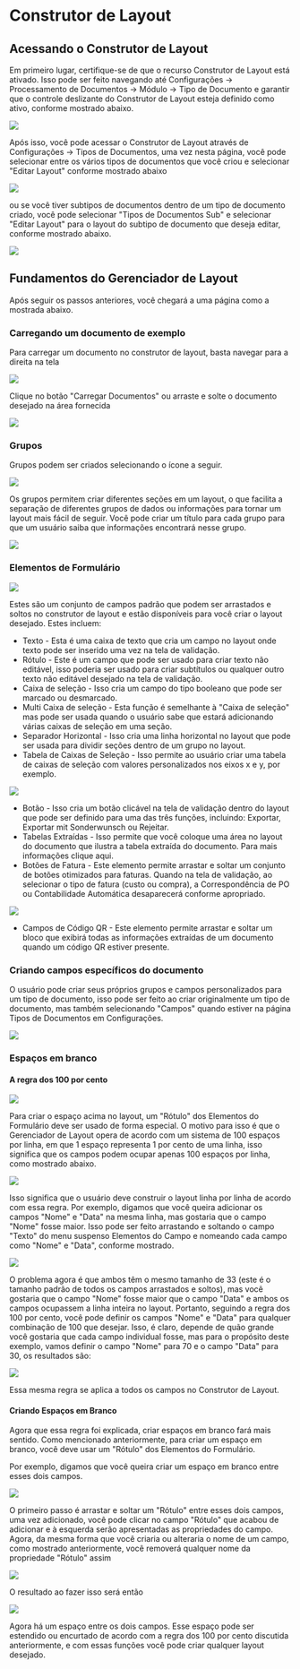 # Construtor de Layout

## **Acessando o Construtor de Layout**

Em primeiro lugar, certifique-se de que o recurso Construtor de Layout está ativado. Isso pode ser feito navegando até Configurações → Processamento de Documentos → Módulo → Tipo de Documento e garantir que o controle deslizante do Construtor de Layout esteja definido como ativo, conforme mostrado abaixo.

![](https://lh7-us.googleusercontent.com/I0VvFiFftKLoCB47jCAoosfTyqIQgXBoggMFp1QAeIj9xW4yiiIzyk5eIEHZ7duA251Yc4\_ArUKA8e-LjDht13bckAnkAOHOvl1p5k1-Qj\_UkEp2cSZwxHz\_PXe8IQ4\_jglzCtjAJg5pd9m\_hNZEhXA)

Após isso, você pode acessar o Construtor de Layout através de Configurações → Tipos de Documentos, uma vez nesta página, você pode selecionar entre os vários tipos de documentos que você criou e selecionar "Editar Layout" conforme mostrado abaixo

![](https://lh7-us.googleusercontent.com/WMD8M0qugnc64ZuyLuEYH5P63qk-Vo86useg32-QyOsP63FJA\_Xh7UzwlwmUR3K9oTd19aXexSitZqQLVEKo26-i8hYWUS9CChzwAS8TgbWoqweFucJcNIgKBruzSd0mxn8zrh9i46lPxKMNDh-YEJ8)

ou se você tiver subtipos de documentos dentro de um tipo de documento criado, você pode selecionar "Tipos de Documentos Sub" e selecionar "Editar Layout" para o layout do subtipo de documento que deseja editar, conforme mostrado abaixo.

![](https://lh7-us.googleusercontent.com/KfmM8wMGnn5tzXRxF1yT0Efm7X6v0kYeGzgNG3RihERh\_P71tjEVkJh4POMwgqnsCBoE736xI7oHkmpYNUbtAShhE-wAHsnLuxljDtmhGQUyljF\_PmOF2y6c0gIdIk\_jUD3sVNsq5viT2sb236OBYSA)

## **Fundamentos do Gerenciador de Layout**

Após seguir os passos anteriores, você chegará a uma página como a mostrada abaixo.

### **Carregando um documento de exemplo**

Para carregar um documento no construtor de layout, basta navegar para a direita na tela

![](https://lh7-us.googleusercontent.com/I99BkFDTOloyKwwc0P8O3wf8FbKL3B5Zn5i3GfeRKSSkBdelQ\_HNfI2oJzaXQUi\_UU6R5Vr7jrgcAxIrDmmTKWgTZx90J7izOX0oczWt\_\_qt9VmD1HqafZvqH8vb7xnZMR1m5pjwzsbcnalErYo6dIc)

Clique no botão "Carregar Documentos" ou arraste e solte o documento desejado na área fornecida

![](https://lh7-us.googleusercontent.com/GHqGYqvwFvN3z2ojFz\_i7ZLlZhy-A3vsKUmmzOC0NMkPd2-f6\_t\_0USF66W-N3XRqHlmx06QNSQ7U-VTPQPKWdzOhoNcN7LlMk45sKVC6bWN1O92G0r4dKyHQLlgmGZiINYjZ9vZnt89\_BjgzbON2MI)

### **Grupos**

Grupos podem ser criados selecionando o ícone a seguir.

![](https://lh7-us.googleusercontent.com/eb4jnCmezPFKPwgUisJKvicBqMWuGHW69WIFdtpmQiY-\_78VWmMyMD4TqKMJXwjH1XDnS5RXX0DsJ2\_ur\_GG62L4F7OEzkLrpgwUkiuQjZQPJqQoHIBj6WM33zY0AkYXhI3mKLjZetbEQ2AlhPJ8KV8)

Os grupos permitem criar diferentes seções em um layout, o que facilita a separação de diferentes grupos de dados ou informações para tornar um layout mais fácil de seguir. Você pode criar um título para cada grupo para que um usuário saiba que informações encontrará nesse grupo.

![](https://lh7-us.googleusercontent.com/lWqIEC-TCOp4rKytTbhn2fYWY618\_Yra2mjWHA9oMyWPqHXA5JKCLoZoEtM8xQHAkn4HFNTPYpbMePUYnQhQGL0KmgBfTEDWPDAMy7PjZinZl2s\_kHQlsLAGjYbzSINWTme3qRO9tHLcpVaDVvS\_8F4)

### **Elementos de Formulário**

![](https://lh7-us.googleusercontent.com/OFBRSGdol7loocu5uGVe4Q8URMDojvXTN0xj3TCgL-jb-wUgt1fjEqfXCyMPz\_HNh94LVVmg6ifQDhxvlQsgbbChRfrw2Ohx4ICOUwHix3iiAFY9hI3BPGBfcNABiHLhgXQJVZmGvEO\_niVWkIXz\_6g)

Estes são um conjunto de campos padrão que podem ser arrastados e soltos no construtor de layout e estão disponíveis para você criar o layout desejado. Estes incluem:

* Texto - Esta é uma caixa de texto que cria um campo no layout onde texto pode ser inserido uma vez na tela de validação.
* Rótulo - Este é um campo que pode ser usado para criar texto não editável, isso poderia ser usado para criar subtítulos ou qualquer outro texto não editável desejado na tela de validação.
* Caixa de seleção - Isso cria um campo do tipo booleano que pode ser marcado ou desmarcado.
* Multi Caixa de seleção - Esta função é semelhante à "Caixa de seleção" mas pode ser usada quando o usuário sabe que estará adicionando várias caixas de seleção em uma seção.
* Separador Horizontal - Isso cria uma linha horizontal no layout que pode ser usada para dividir seções dentro de um grupo no layout.
* Tabela de Caixas de Seleção - Isso permite ao usuário criar uma tabela de caixas de seleção com valores personalizados nos eixos x e y, por exemplo.

![](https://lh7-us.googleusercontent.com/lMZU68H4i8ELjgenpcNXeNhJ9iwzTWGRkjNMEdV3rqdGwnaRZ\_tvG9mbx2ogXQ2hMciGSp-9m1c5KS9VwGJWzuxcRiaioVDSLTLvh-csHUho4aX25LXrtjhGSfK6yTukufwrjQvZR-JliuhiaPCCxpw)

* Botão - Isso cria um botão clicável na tela de validação dentro do layout que pode ser definido para uma das três funções, incluindo: Exportar, Exportar mit Sonderwunsch ou Rejeitar.
* Tabelas Extraídas - Isso permite que você coloque uma área no layout do documento que ilustra a tabela extraída do documento. Para mais informações clique aqui.
* Botões de Fatura - Este elemento permite arrastar e soltar um conjunto de botões otimizados para faturas. Quando na tela de validação, ao selecionar o tipo de fatura (custo ou compra), a Correspondência de PO ou Contabilidade Automática desaparecerá conforme apropriado.

![](https://lh7-us.googleusercontent.com/-w5iTr9b\_pcc6Y39osFmuzKQGRa\_e4tAXvQOn1zN8T4HwcuTs\_FP9mFPAJJeABvYKTyiQr3xZALsRgueIDksbswhnY-E9ioT1AIaf8xwAblBckX1f8xzi5v9mLxBRRUZoViDntKK6Nd5fy5sd5Bq5LU)

* Campos de Código QR - Este elemento permite arrastar e soltar um bloco que exibirá todas as informações extraídas de um documento quando um código QR estiver presente.
### **Criando campos específicos do documento**

O usuário pode criar seus próprios grupos e campos personalizados para um tipo de documento, isso pode ser feito ao criar originalmente um tipo de documento, mas também selecionando "Campos" quando estiver na página Tipos de Documentos em Configurações.

![](https://lh7-us.googleusercontent.com/N9i3KnGyXATf5jLVbPQGiPEG9rlz6WqHJ5c8FZnpw3EwmaMnl2cQhMwhug3d-A82caOS6Nxc7LgAVLMtBL404hKR7i39u2RfwzCnohqn1\_mbkMtjzNKThnjGu2ivaFNqKDuobzA6kUdD8gGiQ\_zs3z8)

### **Espaços em branco**

#### **A regra dos 100 por cento**

![](https://lh7-us.googleusercontent.com/TwNA3gZrgzhSvZrZOGywGYz92fRkUtjIsr6sDCxEzYgWcfJ9kXuzJKkqNiFyp3H5XXoqUz76TzZ72r86YY\_O3Vw\_rvDKczD\_hdMOIQOFWORr2bo8pGunrAtUklJ1ye7KEQJEjRNqNUNCnXM0boIICUA)

Para criar o espaço acima no layout, um "Rótulo" dos Elementos do Formulário deve ser usado de forma especial. O motivo para isso é que o Gerenciador de Layout opera de acordo com um sistema de 100 espaços por linha, em que 1 espaço representa 1 por cento de uma linha, isso significa que os campos podem ocupar apenas 100 espaços por linha, como mostrado abaixo.

![](https://lh7-us.googleusercontent.com/YTqddzVQPWRuP5ylV6NnMc-KnEgCY0ZxZ8zn0In5d5dOxaWnwGDi4N2qohbobLNphLfVD61sMUE5QlmXJZ3e0tP7Y8no\_wVRy9WTF0nWIN5Tg3t-zLJhs9M-kVYPFV3CyerRZZoK-iMXLmKGcuSY\_Nw)

Isso significa que o usuário deve construir o layout linha por linha de acordo com essa regra. Por exemplo, digamos que você queira adicionar os campos "Nome" e "Data" na mesma linha, mas gostaria que o campo "Nome" fosse maior. Isso pode ser feito arrastando e soltando o campo "Texto" do menu suspenso Elementos do Campo e nomeando cada campo como "Nome" e "Data", conforme mostrado.

![](https://lh7-us.googleusercontent.com/2ru3pj0iD3V6ADqYBjeQPqDT3uvTH\_Al2MV0gpUUQ9MpX0TSFtnjYL6JN0YOkBk9afx2q2YcMo4gWE2jItUAGSEfX79O\_6sFgKwP5FGa98SwzgjGgee1G-2aO6NyqZusf27SbJoWoHmzu51Hx25kVmM)

O problema agora é que ambos têm o mesmo tamanho de 33 (este é o tamanho padrão de todos os campos arrastados e soltos), mas você gostaria que o campo "Nome" fosse maior que o campo "Data" e ambos os campos ocupassem a linha inteira no layout. Portanto, seguindo a regra dos 100 por cento, você pode definir os campos "Nome" e "Data" para qualquer combinação de 100 que desejar. Isso, é claro, depende de quão grande você gostaria que cada campo individual fosse, mas para o propósito deste exemplo, vamos definir o campo "Nome" para 70 e o campo "Data" para 30, os resultados são:

![](https://lh7-us.googleusercontent.com/m411QblkCfsQWllhX74QpANjuVEv3fgM1Nhg8cJjbkNQGcjym6v0JFHIrKyMOAu-MasQ4KH9ZPaxmqNWfhWmAuL6SOZE030NXebb7ERzYxF99hLJC6oGbM-YXp7bNdZuoTaPmsDt7EjpV5BOiflwA4g)

Essa mesma regra se aplica a todos os campos no Construtor de Layout.

#### **Criando Espaços em Branco**

Agora que essa regra foi explicada, criar espaços em branco fará mais sentido. Como mencionado anteriormente, para criar um espaço em branco, você deve usar um "Rótulo" dos Elementos do Formulário.

Por exemplo, digamos que você queira criar um espaço em branco entre esses dois campos.

![](https://lh7-us.googleusercontent.com/jOms6aTB3wCmX3L-MiUTrOb\_-q3AiFC3Y75TsHJe8QFLru10H9aZKzbE5MfHPZ0v9fqycQeddNPJp7pnRjv17crkrYUymNA8u9bF-3u9IfR6ru\_duavqrLCQocommljzLA00RXs\_lQA4gDH6l\_QvyTs)

O primeiro passo é arrastar e soltar um "Rótulo" entre esses dois campos, uma vez adicionado, você pode clicar no campo "Rótulo" que acabou de adicionar e à esquerda serão apresentadas as propriedades do campo. Agora, da mesma forma que você criaria ou alteraria o nome de um campo, como mostrado anteriormente, você removerá qualquer nome da propriedade "Rótulo" assim

![](https://lh7-us.googleusercontent.com/0Mma4wYIIfAkOyRIFLZtjug7pbWltfaiPm3r\_WgbP5fCgKe2BGD6Qf5YJ5Ns7fBBTRfJ68NlOtmOQrvcOvjyWGxk9v\_XmDj-8moEQhcDUugh\_VO5DdrJLYYV08ftr8YdhuhEM0otWs\_ljew18j7XJFQ)

O resultado ao fazer isso será então

![](https://lh7-us.googleusercontent.com/-HqoJUAbcHRCletgSg6gcKXpn6zto1Do8I5EmcEmPWL4qUrMREh-wZdhy7ZKtnbuGjypd7p2mjcIu6LbbfdjA3c1liT2reCQXWiP1VAji08eWc\_bbF\_a0Dd82rJRgCuD5yjdlXL\_DNheMcw-fm6pQnA)

Agora há um espaço entre os dois campos. Esse espaço pode ser estendido ou encurtado de acordo com a regra dos 100 por cento discutida anteriormente, e com essas funções você pode criar qualquer layout desejado.
